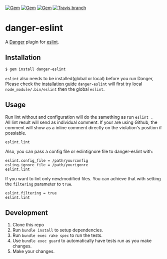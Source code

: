 [![Gem](https://img.shields.io/gem/v/danger-eslint.svg)](https://rubygems.org/gems/danger-eslint)
[![Gem](https://img.shields.io/gem/dt/danger-eslint.svg)](https://rubygems.org/gems/danger-eslint)
[![Gem](https://img.shields.io/gem/dtv/danger-eslint.svg)](https://rubygems.org/gems/danger-eslint)
[![Travis branch](https://img.shields.io/travis/leonhartX/danger-eslint/master.svg)](https://travis-ci.org/leonhartX/danger-eslint)
# danger-eslint

A [Danger](https://github.com/danger/danger) plugin for [eslint](http://eslint.org/).

## Installation

    $ gem install danger-eslint
    
`eslint` also needs to be installed(global or local) before you run Danger, Please check the [installation guide](http://eslint.org/docs/user-guide/getting-started)
`danger-eslint` will first try local `node_module/.bin/eslint` then the global `eslint`.

## Usage
Run lint without and configuration will do the samething as run `eslint .`  
All lint result will send as individual comment. If your are using Github, the comment will show as a inline comment directly on the violation's position if possiable.

    eslint.lint

Also, you can pass a config file or eslintignore file to danger-eslint with:

    eslint.config_file = /path/yourconfig
    esling.ignore_file = /path/yourigonre
    eslint.lint
    
If you want to lint only new/modified files. You can achieve that with setting the `filtering` parameter to `true`.

    eslint.filtering = true
    eslint.lint

## Development

1. Clone this repo
2. Run `bundle install` to setup dependencies.
3. Run `bundle exec rake spec` to run the tests.
4. Use `bundle exec guard` to automatically have tests run as you make changes.
5. Make your changes.
